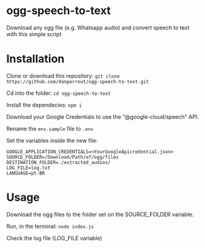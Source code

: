 # ogg-speech-to-text

Download any ogg file (e.g. Whatsapp audio) and convert speech to text with this simple script

# Installation

Clone or download this repository:
`git clone https://github.com/danperrout/ogg-speech-to-text.git`

Cd into the folder:
`cd ogg-speech-to-text`

Install the dependecies:
`npm i`

Download your Google Credentials to use the "@google-cloud/speech" API.

Rename the `env.sample` file to `.env`

Set the variables inside the new file:

```
GOOGLE_APPLICATION_CREDENTIALS=<YourGoogleApicredential.json>
SOURCE_FOLDER=/Download/Path/of/ogg/files
DESTINATION_FOLDER=./extracted_audios/
LOG_FILE=log.txt
LANGUAGE=pt-BR
```

# Usage

Download the ogg files to the folder set on the SOURCE_FOLDER variable.

Run, in the terminal:
`node index.js`

Check the log file (LOG_FILE variable)
